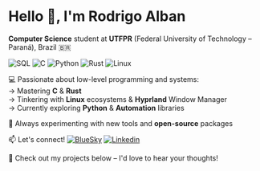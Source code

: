 # Hello 👋, I'm Rodrigo Alban

**Computer Science** student at **UTFPR** (Federal University of Technology – Paraná), Brazil 🇧🇷

![SQL](https://img.icons8.com/?size=30&id=J6KcaRLsTgpZ&format=png&color=000000) ![C](https://img.icons8.com/?size=30&id=40670&format=png&color=000000) ![Python](https://img.icons8.com/?size=30&id=13441&format=png&color=000000) ![Rust](https://img.icons8.com/?size=30&id=t7vIvDXazOGO&format=png&color=000000) ![Linux](https://img.icons8.com/?size=30&id=fG5Tnj4ARIoI&format=png&color=000000)

💻 Passionate about low-level programming and systems:  
→ Mastering **C** & **Rust**  
→ Tinkering with **Linux** ecosystems & **Hyprland** Window Manager  
→ Currently exploring **Python** & **Automation** libraries

🌱 Always experimenting with new tools and **open-source** packages  

📫 Let's connect! [![BlueSky](https://img.icons8.com/?size=15&id=3ovMFy5JDSWq&format=png&color=000000)](https://bsky.app/profile/rodrigoalban.bsky.social)
[![Linkedin](https://img.icons8.com/?size=15&id=xuvGCOXi8Wyg&format=png&color=000000)](https://www.linkedin.com/in/rodrigo-alban-54910120a/)


📌 Check out my projects below – I'd love to hear your thoughts!
